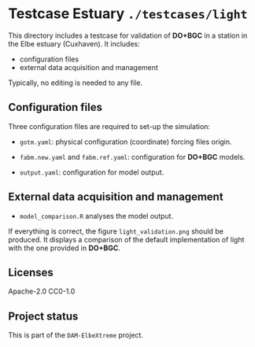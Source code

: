 <!---
SPDX-FileCopyrightText: 2025 Helmholtz-Zentrum hereon GmbH
SPDX-License-Identifier: CC0-1.0
SPDX-FileContributor Ovidio Garcia-Oliva <ovidio.garcia@hereon.de>
-->

# Testcase Estuary `./testcases/light`

This directory includes a testcase for validation of **DO+BGC** in a station in the Elbe estuary (Cuxhaven).
It includes:

* configuration files
* external data acquisition and management

Typically, no editing is needed to any file.

## Configuration files

Three configuration files are required to set-up the simulation:

* `gotm.yaml`: physical configuration (coordinate) forcing files origin.

* `fabm.new.yaml` and `fabm.ref.yaml`: configuration for **DO+BGC** models.

* `output.yaml`: configuration for model output.

## External data acquisition and management

* `model_comparison.R` analyses the model output.

If everything is correct, the figure `light_validation.png` should be produced.
It displays a comparison of the default implementation of light with the one provided in **DO+BGC**.

## Licenses

Apache-2.0
CC0-1.0

## Project status

This is part of the `DAM-ElbeXtreme` project.